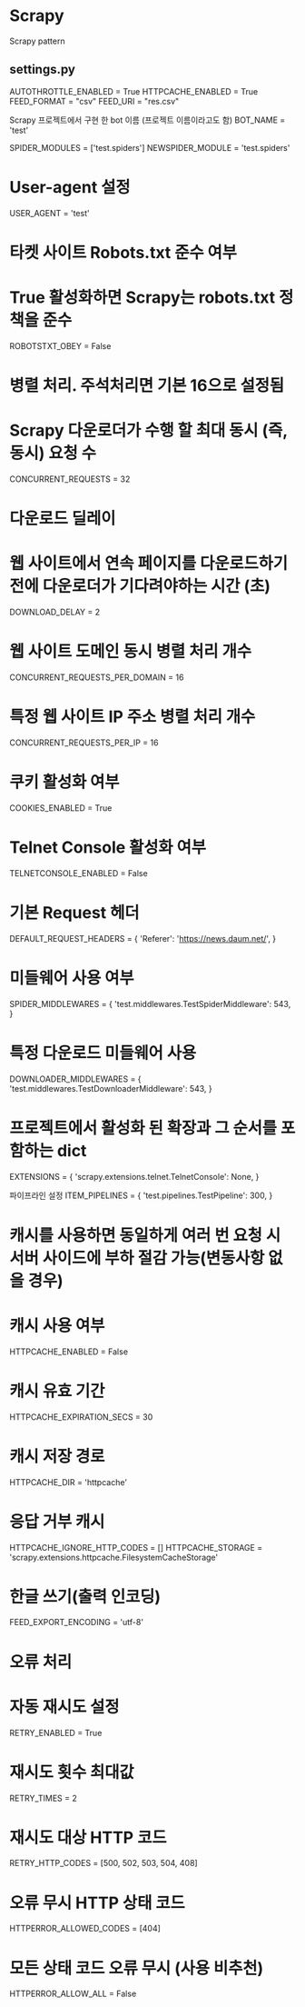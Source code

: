 # Scrapy
Scrapy pattern

## settings.py
AUTOTHROTTLE_ENABLED = True
HTTPCACHE_ENABLED = True
FEED_FORMAT = "csv"
FEED_URI = "res.csv"

 Scrapy 프로젝트에서 구현 한 bot 이름 (프로젝트 이름이라고도 함)
BOT_NAME = 'test'

SPIDER_MODULES = ['test.spiders']
NEWSPIDER_MODULE = 'test.spiders'


# User-agent 설정
USER_AGENT = 'test'

# 타켓 사이트 Robots.txt 준수 여부
# True 활성화하면 Scrapy는 robots.txt 정책을 준수
ROBOTSTXT_OBEY = False

# 병렬 처리. 주석처리면 기본 16으로 설정됨
# Scrapy 다운로더가 수행 할 최대 동시 (즉, 동시) 요청 수
CONCURRENT_REQUESTS = 32

# 다운로드 딜레이
# 웹 사이트에서 연속 페이지를 다운로드하기 전에 다운로더가 기다려야하는 시간 (초)
DOWNLOAD_DELAY = 2

# 웹 사이트 도메인 동시 병렬 처리 개수
CONCURRENT_REQUESTS_PER_DOMAIN = 16

# 특정 웹 사이트 IP 주소 병렬 처리 개수
CONCURRENT_REQUESTS_PER_IP = 16

# 쿠키 활성화 여부
COOKIES_ENABLED = True

# Telnet Console 활성화 여부
TELNETCONSOLE_ENABLED = False

# 기본 Request 헤더
DEFAULT_REQUEST_HEADERS = {
   'Referer': 'https://news.daum.net/',
}

# 미들웨어 사용 여부
SPIDER_MIDDLEWARES = {
   'test.middlewares.TestSpiderMiddleware': 543,
}

# 특정 다운로드 미들웨어 사용
DOWNLOADER_MIDDLEWARES = {
    'test.middlewares.TestDownloaderMiddleware': 543,
}

# 프로젝트에서 활성화 된 확장과 그 순서를 포함하는 dict
EXTENSIONS = {
    'scrapy.extensions.telnet.TelnetConsole': None,
}

파이프라인 설정
ITEM_PIPELINES = {
    'test.pipelines.TestPipeline': 300,
}

# 캐시를 사용하면 동일하게 여러 번 요청 시 서버 사이드에 부하 절감 가능(변동사항 없을 경우)
# 캐시 사용 여부
HTTPCACHE_ENABLED = False
# 캐시 유효 기간
HTTPCACHE_EXPIRATION_SECS = 30
# 캐시 저장 경로
HTTPCACHE_DIR = 'httpcache'
# 응답 거부 캐시
HTTPCACHE_IGNORE_HTTP_CODES = []
HTTPCACHE_STORAGE = 'scrapy.extensions.httpcache.FilesystemCacheStorage'

# 한글 쓰기(출력 인코딩)
FEED_EXPORT_ENCODING = 'utf-8'

# 오류 처리
# 자동 재시도 설정
RETRY_ENABLED = True

# 재시도 횟수 최대값
RETRY_TIMES = 2

# 재시도 대상 HTTP 코드
RETRY_HTTP_CODES = [500, 502, 503, 504, 408]

# 오류 무시 HTTP 상태 코드
HTTPERROR_ALLOWED_CODES = [404]

# 모든 상태 코드 오류 무시 (사용 비추천)
HTTPERROR_ALLOW_ALL = False
